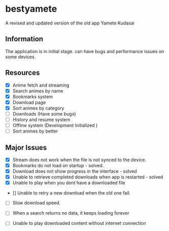 # bestyamete

A revised and updated version of the old app Yamete Kudasai

## Information
The application is in initial stage. can have bugs and performance issues on some devices.

## Resources 
- [x] Anime fetch and streaming
- [x] Search animes by name
- [x] Bookmarks system
- [x] Download page
- [x] Sort animes by category
- [ ] Downloads (Have some bugs)
- [ ] History and resume system
- [ ] Offline system (Development Initialized )
- [ ] Sort animes by better

## Major Issues

- [x] Stream does not work when the file is not synced to the device.
- [x] Bookmarks do not load on startup - solved.
- [x] Download does not show progress in the interface - solved
- [x] Unable to retrieve completed downloads when app is restarted - solved
- [x] Unable to play when you dont have a downloaded file 
- [] Unable to retry a new download when the old one fail.
- [ ] Slow download speed.
- [ ] When a search returns no data, it keeps loading forever
- [ ] Unable to play downloaded content without internet connection

